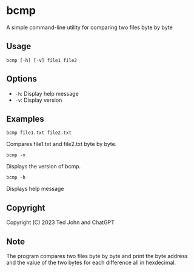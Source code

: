 # bcmp
A simple command-line utility for comparing two files byte by byte

## Usage
```
bcmp [-h] [-v] file1 file2
```

## Options
- `-h`: Display help message
- `-v`: Display version

## Examples
```
bcmp file1.txt file2.txt
```

Compares file1.txt and file2.txt byte by byte.
```
bcmp -v
```
Displays the version of bcmp.

```
bcmp -h
```

Displays help message

## Copyright
Copyright (C) 2023  Ted John and ChatGPT

## Note
The program compares two files byte by byte and print the byte address and the value of the two bytes for each difference all in hexdecimal.

